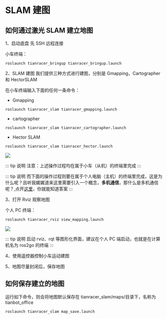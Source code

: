 # SLAM 建图

## 如何通过激光 SLAM 建立地图

1、启动底盘
先 SSH 远程连接

小车终端：
```shell
roslaunch tianracer_bringup tianracer_bringup.launch
```

2、SLAM 建图
我们提供三种方式进行建图，分别是 Gmapping，Cartographer 和 HectorSLAM

在小车终端输入下面的任何一条命令：
- Gmapping
```shell
roslaunch tianracer_slam tianracer_gmapping.launch
```

- cartographer

```shell
roslaunch tianracer_slam tianracer_cartographer.launch 
```
- Hector SLAM
```shell
roslaunch tianracer_slam tianracer_hector.launch
```

![](https://tianbot-pic.oss-cn-beijing.aliyuncs.com/tianbot-pic/Tianbot-Doc20240528164438.png)

::: tip 说明
注意：上述操作过程均在属于小车（从机）的终端里完成
:::

::: tip 说明
而下面的操作过程则要在属于个人电脑（主机）的终端里完成，这是为什么呢？且听我娓娓道来这里需要引入一个概念，**多机通信**，那什么是多机通信呢？,点开[这里](/basic/ros/multi_machine_communicate.md)，你就能知道答案
:::

3、打开 Rviz 观察地图

个人 PC 终端：
```shell
roslaunch tianracer_rviz view_mapping.launch
```

![](https://tianbot-pic.oss-cn-beijing.aliyuncs.com/tianbot-pic/Tianbot-Doc20240528162414.png)

::: tip 说明
启动 rviz、rqt 等图形化界面，建议在个人 PC 端启动，也就是在计算机名为 ros2go 的终端
:::

4、使用遥控器控制小车运动建图

5、地图尽量封闭后，保存地图

## 如何保存建立的地图

运行如下命令，则会将地图默认保存在 tianracer_slam/maps/目录下，名称为 tianbot_office

```shell
roslaunch tianracer_slam map_save.launch
```
